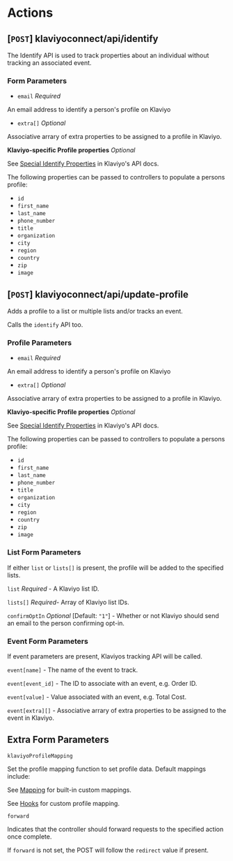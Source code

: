 # Actions

## [`POST`] klaviyoconnect/api/identify

The Identify API is used to track properties about an individual without tracking an associated event.

### Form Parameters

- `email` _Required_

An email address to identify a person's profile on Klaviyo

- `extra[]` _Optional_

Associative arrary of extra properties to be assigned to a profile in Klaviyo.

**Klaviyo-specific Profile properties** _Optional_

See [Special Identify Properties](https://www.klaviyo.com/docs/http-api) in Klaviyo's API docs.

The following properties can be passed to controllers to populate a persons profile:

- `id`
- `first_name`
- `last_name`
- `phone_number`
- `title`
- `organization`
- `city`
- `region`
- `country`
- `zip`
- `image`

## [`POST`] klaviyoconnect/api/update-profile

Adds a profile to a list or multiple lists and/or tracks an event.

Calls the `identify` API too.

### Profile Parameters

- `email` _Required_

An email address to identify a person's profile on Klaviyo

- `extra[]` _Optional_

Associative arrary of extra properties to be assigned to a profile in Klaviyo.

**Klaviyo-specific Profile properties** _Optional_

See [Special Identify Properties](https://www.klaviyo.com/docs/http-api) in Klaviyo's API docs.

The following properties can be passed to controllers to populate a persons profile:

- `id`
- `first_name`
- `last_name`
- `phone_number`
- `title`
- `organization`
- `city`
- `region`
- `country`
- `zip`
- `image`

### List Form Parameters

If either `list` or `lists[]` is present, the profile will be added to the specified lists.

`list` _Required_ - A Klaviyo list ID.

`lists[]` _Required_- Array of Klaviyo list IDs.

`confirmOptIn` _Optional_ [Default: `"1"`] - Whether or not Klaviyo should send an email to the person confirming opt-in.

### Event Form Parameters

If event parameters are present, Klaviyos tracking API will be called.

`event[name]` - The name of the event to track.

`event[event_id]` - The ID to associate with an event, e.g. Order ID.

`event[value]` - Value associated with an event, e.g. Total Cost.

`event[extra][]` - Associative arrary of extra properties to be assigned to the event in Klaviyo.

## Extra Form Parameters

`klaviyoProfileMapping`

Set the profile mapping function to set profile data. Default mappings include:

See [Mapping](Mapping.md) for built-in custom mappings.

See [Hooks](Hooks.md) for custom profile mapping.

`forward`

Indicates that the controller should forward requests to the specified action once complete.

If `forward` is not set, the POST will follow the `redirect` value if present.
